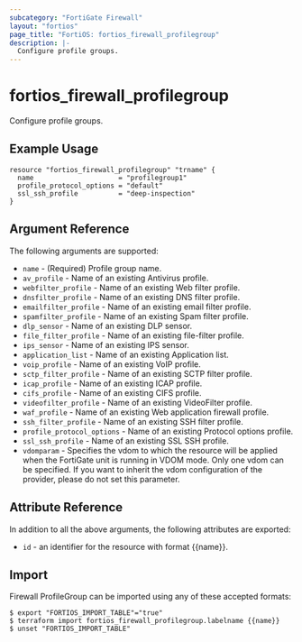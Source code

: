 ```yaml
---
subcategory: "FortiGate Firewall"
layout: "fortios"
page_title: "FortiOS: fortios_firewall_profilegroup"
description: |-
  Configure profile groups.
---
```


# fortios_firewall_profilegroup
Configure profile groups.

## Example Usage

```hcl
resource "fortios_firewall_profilegroup" "trname" {
  name                     = "profilegroup1"
  profile_protocol_options = "default"
  ssl_ssh_profile          = "deep-inspection"
}
```

## Argument Reference

The following arguments are supported:

* `name` - (Required) Profile group name.
* `av_profile` - Name of an existing Antivirus profile.
* `webfilter_profile` - Name of an existing Web filter profile.
* `dnsfilter_profile` - Name of an existing DNS filter profile.
* `emailfilter_profile` - Name of an existing email filter profile.
* `spamfilter_profile` - Name of an existing Spam filter profile.
* `dlp_sensor` - Name of an existing DLP sensor.
* `file_filter_profile` - Name of an existing file-filter profile.
* `ips_sensor` - Name of an existing IPS sensor.
* `application_list` - Name of an existing Application list.
* `voip_profile` - Name of an existing VoIP profile.
* `sctp_filter_profile` - Name of an existing SCTP filter profile.
* `icap_profile` - Name of an existing ICAP profile.
* `cifs_profile` - Name of an existing CIFS profile.
* `videofilter_profile` - Name of an existing VideoFilter profile.
* `waf_profile` - Name of an existing Web application firewall profile.
* `ssh_filter_profile` - Name of an existing SSH filter profile.
* `profile_protocol_options` - Name of an existing Protocol options profile.
* `ssl_ssh_profile` - Name of an existing SSL SSH profile.
* `vdomparam` - Specifies the vdom to which the resource will be applied when the FortiGate unit is running in VDOM mode. Only one vdom can be specified. If you want to inherit the vdom configuration of the provider, please do not set this parameter.


## Attribute Reference

In addition to all the above arguments, the following attributes are exported:
* `id` - an identifier for the resource with format {{name}}.

## Import

Firewall ProfileGroup can be imported using any of these accepted formats:
```
$ export "FORTIOS_IMPORT_TABLE"="true"
$ terraform import fortios_firewall_profilegroup.labelname {{name}}
$ unset "FORTIOS_IMPORT_TABLE"
```
